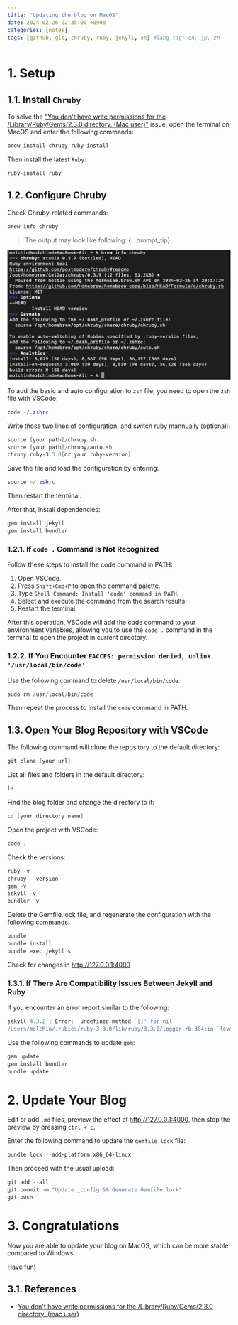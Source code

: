 ```yaml
---
title: "Updating the blog on MacOS"
date: 2024-02-26 22:35:00 +0900 
categories: [notes]
tags: [github, git, chruby, ruby, jekyll, en] #lang tag: en, jp, zh
---
```



# 1. Setup
## 1.1. Install `Chruby`
To solve the ["You don't have write permissions for the /Library/Ruby/Gems/2.3.0 directory. (Mac user)"](https://stackoverflow.com/questions/51126403/you-dont-have-write-permissions-for-the-library-ruby-gems-2-3-0-directory-ma) issue, open the terminal on MacOS and enter the following commands:
```powershell
brew install chruby ruby-install
``` 

Then install the latest `Ruby`:
```powershell
ruby-install ruby
```  
## 1.2. Configure Chruby

Check Chruby-related commands:
```powershell
brew info chruby
```  

> The output may look like following:
{: .prompt_tip}

![chrupy setup](https://raw.githubusercontent.com/melposyrup/imageHost/main/img/202402262310.png)

To add the basic and auto configuration to `zsh` file, you need to open the `zsh` file with VSCode:
```powershell
code ~/.zshrc
```

Write those two lines of configuration, and switch ruby mannually (optional):
```powershell
source [your path]/chruby.sh
source [your path]/chruby/auto.sh
chruby ruby-3.3.0[or your ruby-version]
```

Save the file and load the configuration by entering:
```powershell
source ~/.zshrc
``` 
Then restart the terminal.

After that, install dependencies:
```powershell
gem install jekyll
gem install bundler
``` 
 
 
### 1.2.1. If `code .` Command Is Not Recognized

Follow these steps to install the code command in PATH:

1. Open VSCode.
2. Press `Shift+Cmd+P` to open the command palette.
3. Type `Shell Command: Install 'code' command in PATH`.
4. Select and execute the command from the search results.
5. Restart the terminal.

After this operation, VSCode will add the code command to your environment variables, allowing you to use the `code .` command in the terminal to open the project in current directory.

### 1.2.2. If You Encounter `EACCES: permission denied, unlink '/usr/local/bin/code'`

Use the following command to delete `/usr/local/bin/code`:
```powershell
sudo rm /usr/local/bin/code
``` 
Then repeat the process to install the `code` command in PATH.

## 1.3. Open Your Blog Repository with VSCode

The following command will clone the repository to the default directory:
```powershell
git clone [your url]
```  

List all files and folders in the default directory:
```powershell
ls
``` 

Find the blog folder and change the directory to it:
```powershell
cd [your directory name]
``` 

Open the project with VSCode:
```powershell
code .
``` 

Check the versions:
```powershell
ruby -v
chruby --version
gem -v
jekyll -v
bundler -v
```

Delete the Gemfile.lock file, and regenerate the configuration with the following commands:
```powershell
bundle 
bundle install
bundle exec jekyll s
```
Check for changes in http://127.0.0.1:4000

### 1.3.1. If There Are Compatibility Issues Between Jekyll and Ruby

If you encounter an error report similar to the following:
```powershell
jekyll 4.3.2 | Error:  undefined method `[]' for nil
/Users/molchin/.rubies/ruby-3.3.0/lib/ruby/3.3.0/logger.rb:384:in `level': undefined method `[]' for nil (NoMethodError)
``` 
Use the following commands to update `gem`:
```powershell
gem update
gem install bundler
bundle update
```


# 2. Update Your Blog

Edit or add `.md` files, preview the effect at http://127.0.0.1:4000, then stop the preview by pressing `ctrl + c`.

Enter the following command to update the `gemfile.lock` file:
```powershell
bundle lock --add-platform x86_64-linux
```

Then proceed with the usual upload:
```powershell
git add --all
git commit -m "Update _config && Generate Gemfile.lock"
git push
```

# 3. Congratulations
Now you are able to update your blog on MacOS, which can be more stable compared to Windows. 

Have fun!

## 3.1. References
- [You don't have write permissions for the /Library/Ruby/Gems/2.3.0 directory. (mac user)](https://stackoverflow.com/questions/51126403/you-dont-have-write-permissions-for-the-library-ruby-gems-2-3-0-directory-ma)

